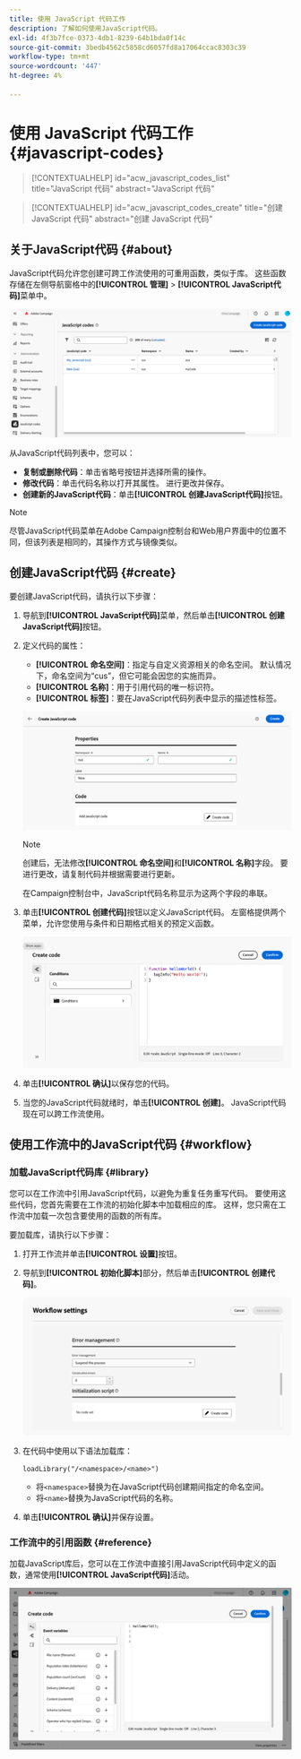 ```yaml
---
title: 使用 JavaScript 代码工作
description: 了解如何使用JavaScript代码。
exl-id: 4f3b7fce-0373-4db1-8239-64b1bda0f14c
source-git-commit: 3bedb4562c5858cd6057fd8a17064ccac8303c39
workflow-type: tm+mt
source-wordcount: '447'
ht-degree: 4%

---
```


# 使用 JavaScript 代码工作 {#javascript-codes}

<!-- JavaScript codes -->

>[!CONTEXTUALHELP]
>id="acw_javascript_codes_list"
>title="JavaScript 代码"
>abstract="JavaScript 代码"

>[!CONTEXTUALHELP]
>id="acw_javascript_codes_create"
>title="创建 JavaScript 代码"
>abstract="创建 JavaScript 代码"

## 关于JavaScript代码 {#about}

JavaScript代码允许您创建可跨工作流使用的可重用函数，类似于库。 这些函数存储在左侧导航窗格中的&#x200B;**[!UICONTROL 管理]** > **[!UICONTROL JavaScript代码]**&#x200B;菜单中。

![](assets/javascript-list.png)

从JavaScript代码列表中，您可以：

* **复制或删除代码**：单击省略号按钮并选择所需的操作。
* **修改代码**：单击代码名称以打开其属性。 进行更改并保存。
* **创建新的JavaScript代码**：单击&#x200B;**[!UICONTROL 创建JavaScript代码]**&#x200B;按钮。

>[!NOTE]
>
>尽管JavaScript代码菜单在Adobe Campaign控制台和Web用户界面中的位置不同，但该列表是相同的，其操作方式与镜像类似。

## 创建JavaScript代码 {#create}

要创建JavaScript代码，请执行以下步骤：

1. 导航到&#x200B;**[!UICONTROL JavaScript代码]**&#x200B;菜单，然后单击&#x200B;**[!UICONTROL 创建JavaScript代码]**&#x200B;按钮。

1. 定义代码的属性：

   * **[!UICONTROL 命名空间]**：指定与自定义资源相关的命名空间。 默认情况下，命名空间为“cus”，但它可能会因您的实施而异。
   * **[!UICONTROL 名称]**：用于引用代码的唯一标识符。
   * **[!UICONTROL 标签]**：要在JavaScript代码列表中显示的描述性标签。

   ![](assets/javascript-create.png)

   >[!NOTE]
   >
   >创建后，无法修改&#x200B;**[!UICONTROL 命名空间]**&#x200B;和&#x200B;**[!UICONTROL 名称]**&#x200B;字段。 要进行更改，请复制代码并根据需要进行更新。
   >
   >在Campaign控制台中，JavaScript代码名称显示为这两个字段的串联。

1. 单击&#x200B;**[!UICONTROL 创建代码]**&#x200B;按钮以定义JavaScript代码。 左窗格提供两个菜单，允许您使用与条件和日期格式相关的预定义函数。

   ![](assets/javascript-code.png)

1. 单击&#x200B;**[!UICONTROL 确认]**&#x200B;以保存您的代码。

1. 当您的JavaScript代码就绪时，单击&#x200B;**[!UICONTROL 创建]**。  JavaScript代码现在可以跨工作流使用。

## 使用工作流中的JavaScript代码 {#workflow}

### 加载JavaScript代码库 {#library}

您可以在工作流中引用JavaScript代码，以避免为重复任务重写代码。 要使用这些代码，您首先需要在工作流的初始化脚本中加载相应的库。 这样，您只需在工作流中加载一次包含要使用的函数的所有库。

要加载库，请执行以下步骤：

1. 打开工作流并单击&#x200B;**[!UICONTROL 设置]**&#x200B;按钮。
1. 导航到&#x200B;**[!UICONTROL 初始化脚本]**&#x200B;部分，然后单击&#x200B;**[!UICONTROL 创建代码]**。

   ![](assets/javascript-initialization.png)

1. 在代码中使用以下语法加载库：

   ```
   loadLibrary("/<namespace>/<name>")
   ```

   * 将`<namespace>`替换为在JavaScript代码创建期间指定的命名空间。
   * 将`<name>`替换为JavaScript代码的名称。

1. 单击&#x200B;**[!UICONTROL 确认]**&#x200B;并保存设置。

### 工作流中的引用函数 {#reference}

加载JavaScript库后，您可以在工作流中直接引用JavaScript代码中定义的函数，通常使用&#x200B;**[!UICONTROL JavaScript代码]**&#x200B;活动。

![](assets/javascript-function.png)

